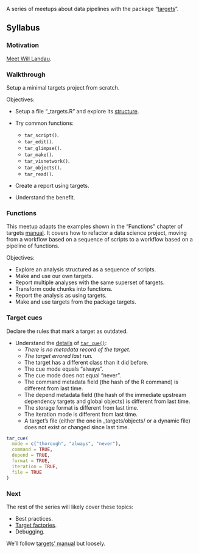 
<!-- README.md is generated from README.Rmd. Please edit that file -->

A series of meetups about data pipelines with the package
“[targets](https://docs.ropensci.org/targets/)”.

## Syllabus

### Motivation

[Meet Will
Landau](https://github.com/2DegreesInvesting/ds-incubator/issues/70).

### Walkthrough

Setup a minimal targets project from scratch.

Objectives:

-   Setup a file “\_targets.R” and explore its
    [structure](https://books.ropensci.org/targets/walkthrough.html#file-structure).

-   Try common functions:

    -   `tar_script()`.
    -   `tar_edit()`.
    -   `tar_glimpse()`.
    -   `tar_make()`.
    -   `tar_visnetwork()`.
    -   `tar_objects()`.
    -   `tar_read()`.

-   Create a report using targets.

-   Understand the benefit.

### Functions

This meetup adapts the examples shown in the “Functions” chapter of
targets [manual](https://books.ropensci.org/targets/). It covers how to
refactor a data science project, moving from a workflow based on a
sequence of scripts to a workflow based on a pipeline of functions.

Objectives:

-   Explore an analysis structured as a sequence of scripts.
-   Make and use our own targets.
-   Report multiple analyses with the same superset of targets.
-   Transform code chunks into functions.
-   Report the analysis as using targets.
-   Make and use targets from the package targets.

### Target cues

Declare the rules that mark a target as outdated.

-   Understand the
    [details](https://docs.ropensci.org/targets/reference/tar_cue.html#details)
    of
    [`tar_cue()`](https://docs.ropensci.org/targets/reference/tar_cue.html):
    -   *There is no metadata record of the target.*
    -   *The target errored last run.*
    -   The target has a different class than it did before.
    -   The cue mode equals “always”.
    -   The cue mode does not equal “never”.
    -   The command metadata field (the hash of the R command) is
        different from last time.
    -   The depend metadata field (the hash of the immediate upstream
        dependency targets and global objects) is different from last
        time.
    -   The storage format is different from last time.
    -   The iteration mode is different from last time.
    -   A target’s file (either the one in \_targets/objects/ or a
        dynamic file) does not exist or changed since last time.

``` r
tar_cue(
  mode = c("thorough", "always", "never"),
  command = TRUE,
  depend = TRUE,
  format = TRUE,
  iteration = TRUE,
  file = TRUE
)
```

### Next

The rest of the series will likely cover these topics:

-   Best practices.
-   [Target
    factories](https://wlandau.github.io/targetopia/contributing.html#target-factories).
-   Debugging.

We’ll follow [targets’ manual](https://books.ropensci.org/targets/) but
loosely.
